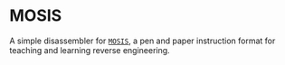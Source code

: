# MOSIS

A simple disassembler for [`MOSIS`](https://github.com/JHUAPL/Beat-the-Machine),
a pen and paper instruction format for teaching and learning reverse
engineering.
